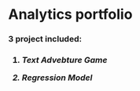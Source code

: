 # Analytics portfolio 


<h3> 3 project included: <h3>

1. <i>Text Advebture Game<i>

2. <i>Regression Model<i>
